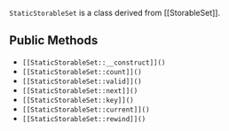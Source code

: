 `StaticStorableSet` is a class derived from [[StorableSet]].

## Public Methods

* `[[StaticStorableSet::__construct]]()`
* `[[StaticStorableSet::count]]()`
* `[[StaticStorableSet::valid]]()`
* `[[StaticStorableSet::next]]()`
* `[[StaticStorableSet::key]]()`
* `[[StaticStorableSet::current]]()`
* `[[StaticStorableSet::rewind]]()`

